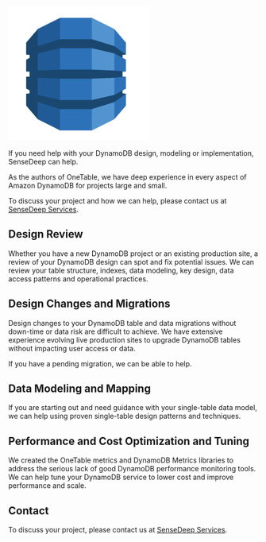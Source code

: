 
![Dynamodb](../images/dynamodb.png)

If you need help with your DynamoDB design, modeling or implementation, SenseDeep can help.

As the authors of OneTable, we have deep experience in every aspect of Amazon DynamoDB for projects large and small.

To discuss your project and how we can help, please contact us at [SenseDeep Services](mailto:services@sensedeep.com).

## Design Review

Whether you have a new DynamoDB project or an existing production site, a review of your DynamoDB design can spot and fix potential issues. We can review your table structure, indexes, data modeling, key design, data access patterns and operational practices.

## Design Changes and Migrations

Design changes to your DynamoDB table and data migrations without down-time or data risk are difficult to achieve. We have extensive experience evolving live production sites to upgrade DynamoDB tables without impacting user access or data.

If you have a pending migration, we can be able to help.

## Data Modeling and Mapping

If you are starting out and need guidance with your single-table data model, we can help using proven single-table design patterns and techniques.

## Performance and Cost Optimization and Tuning

We created the OneTable metrics and DynamoDB Metrics libraries to address the serious lack of good DynamoDB performance monitoring tools. We can help tune your DynamoDB service to lower cost and improve performance and scale.

## Contact

To discuss your project, please contact us at [SenseDeep Services](mailto:services@sensedeep.com).
